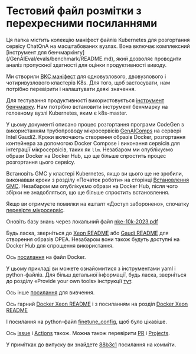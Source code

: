 # Тестовий файл розмітки з перехресними посиланнями

Ця папка містить колекцію маніфест файлів Kubernetes для розгортання сервісу ChatQnA на масштабованих вузлах. Вона включає комплексний [інструмент для бенчмаркінгу] (/GenAIEval/evals/benchmark/README.md), який дозволяє проводити аналіз пропускної здатності для оцінки продуктивності виводу.

Ми створили [BKC маніфест](https://github.com/opea-project/GenAIExamples/tree/main/ChatQnA/benchmark) для одновузлового, двовузлового і чотиривузлового кластерів K8s. Для того, щоб застосувати, нам потрібно перевірити і налаштувати деякі значення.

Для тестування продуктивності використовується [інструмент бенчмарку](https://github.com/opea-project/GenAIEval/tree/main/evals/benchmark). Нам потрібно встановити інструмент бенчмарку на головному вузлі Kubernetes, яким є k8s-master.

У цьому документі описано процес розгортання програми CodeGen з використанням трубопроводу мікросервісів [GenAIComps](https://github.com/opea-project/GenAIComps.git) на сервері Intel Gaudi2. Кроки включають створення образів Docker, розгортання контейнера за допомогою Docker Compose і виконання сервісів для інтеграції мікросервісів, таких як `llm`. Незабаром ми опублікуємо образи Docker на Docker Hub, що ще більше спростить процес розгортання цього сервісу.

Встановіть GMC у кластері Kubernetes, якщо ви цього ще не зробили, виконавши кроки з розділу «Початок роботи» на сторінці [Встановлення GMC](https://github.com/opea-project/GenAIInfra/tree/main/microservices-connector#readme). Незабаром ми опублікуємо образи на Docker Hub, після чого збірки не знадобляться, що ще більше спростить встановлення.

Якщо ви отримуєте помилки на кшталт «Доступ заборонено», спочатку [перевірте мікросервіс](https://github.com/opea-project/GenAIExamples/tree/main/CodeGen/docker_compose/intel/cpu/xeon#validate-microservices).

Оновіть базу знань через локальний файл [nke-10k-2023.pdf](https://github.com/opea-project/GenAIComps/blob/main/comps/retrievers/redis/data/nke-10k-2023.pdf)

Будь ласка, зверніться до [Xeon README](/GenAIExamples/AudioQnA/docker_compose/intel/cpu/xeon/README.md) або [Gaudi README](/GenAIExamples/AudioQnA/docker_compose/intel/hpu/gaudi/README.md) для створення образів OPEA. Незабаром вони також будуть доступні на Docker Hub для спрощення використання.

Ось [посилання](https://github.com/opea-project/GenAIComps/blob/main/comps/reranks/tei/Dockerfile) на файл Docker.

У цьому прикладі ви можете ознайомитися з інструментами yaml і python-файлів. Для більш детальної інформації, будь ласка, зверніться до розділу «Provide your own tools» інструкції [тут](https://github.com/opea-project/GenAIComps/tree/main/comps/agent/langchain#5-customize-agent-strategy).

Ось інше [посилання](https://github.com/opea-project/GenAIExamples/blob/main/ChatQnA/ui/docker/Dockerfile.react) для вивчення.

Ось гарний [Docker Xeon README](/GenAIExamples/DocSum/docker_compose/intel/cpu/xeon/README.md) і з посиланням на розділ [Docker Xeon README](/GenAIExamples/DocSum/docker_compose/intel/cpu/xeon/README.md#section)

І посилання на python-файл [finetune_config](https://github.com/opea-project/GenAIComps/blob/main/comps/finetuning/finetune_config.py), щоб було цікавіше.

Ось [issue](https://github.com/opea-project/GenAIExamples/issues/763)
і [Actions](https://github.com/opea-project/GenAIExamples/actions) також.
Можна також перевірити [PR](https://github.com/opea-project/GenAIExamples/pulls)
і [Projects](https://github.com/opea-project/GenAIExamples/projects).

У примітках до випуску ви знайдете [88b3c1](https://github.com/opea-project/GenAIInfra/commit/88b3c108e5b5e3bfb6d9346ce2863b69f70cc2f1) посилання на комміти.
